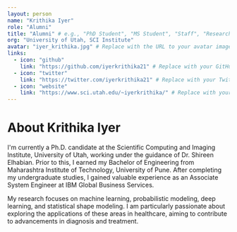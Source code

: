 ```yaml
---
layout: person
name: "Krithika Iyer"
role: "Alumni" 
title: "Alumni" # e.g., "PhD Student", "MS Student", "Staff", "Researcher", "Alumni"
org: "University of Utah, SCI Institute"
avatar: "iyer_krithika.jpg" # Replace with the URL to your avatar image
links:
  - icon: "github"
    link: "https://github.com/iyerkrithika21" # Replace with your GitHub profile link
  - icon: "twitter"
    link: "https://twitter.com/iyerkrithika21" # Replace with your Twitter profile link
  - icon: "website"
    link: "https://www.sci.utah.edu/~iyerkrithika/" # Replace with your personal website link
---
```


# About Krithika Iyer

I'm currently a Ph.D. candidate at the Scientific Computing and Imaging Institute, University of Utah, working under the guidance of Dr. Shireen Elhabian. Prior to this, I earned my Bachelor of Engineering from Maharashtra Institute of Technology, University of Pune. After completing my undergraduate studies, I gained valuable experience as an Associate System Engineer at IBM Global Business Services. 

My research focuses on machine learning, probabilistic modeling, deep learning, and statistical shape modeling. I am particularly passionate about exploring the applications of these areas in healthcare, aiming to contribute to advancements in diagnosis and treatment. 
